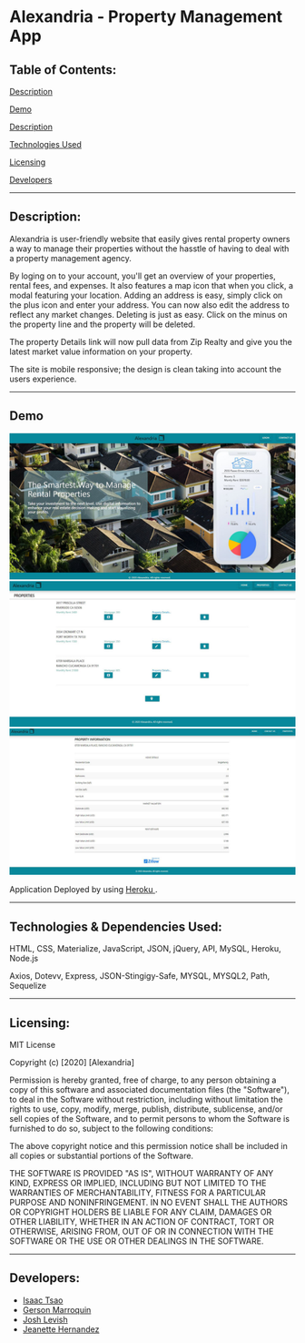 
# Alexandria - Property Management App



## Table of Contents:

[Description](#Descripion)

[Demo](#Demo)

[Description](#Description)

[Technologies Used](#Techologies)

[Licensing](#Licensing)

[Developers](#Developers)



---
## Description:

Alexandria is user-friendly website that easily gives rental property owners a way to manage their properties without the hasstle of having to deal with a property management agency. 

By loging on to your account, you'll get an overview of your properties, rental fees, and expenses. It also features a map icon that when you click, a modal featuring your location. Adding an address is easy, simply click on the plus icon and enter your address. You can now also edit the address to reflect any market changes. 
Deleting is just as easy. Click on the minus on the property line and the property will be deleted. 

The property Details link will now pull data from Zip Realty and give you the latest market value information on your property.

The site is mobile responsive; the design is clean taking into account the users experience. 

--- 

## Demo 

![Screenshot](./public/images/demoImages/LandingPage.JPG)
![Properties](./public/images/demoImages/Properties.JPG)
![PropertyDetails](./public/images/demoImages/ProDetails.JPG)



Application Deployed by using <a href="https://mysterious-river-09583.herokuapp.com/"> Heroku </a>.


---
## Technologies & Dependencies Used:

HTML, CSS, Materialize, JavaScript, JSON, jQuery, API, MySQL, Heroku, Node.js

Axios, Dotevv, Express, JSON-Stingigy-Safe, MYSQL, MYSQL2, Path, Sequelize

---


## Licensing:

MIT License

Copyright (c) [2020] [Alexandria]

Permission is hereby granted, free of charge, to any person obtaining a copy of this software and associated documentation files (the "Software"), to deal in the Software without restriction, including without limitation the rights to use, copy, modify, merge, publish, distribute, sublicense, and/or sell copies of the Software, and to permit persons to whom the Software is furnished to do so, subject to the following conditions:

The above copyright notice and this permission notice shall be included in all copies or substantial portions of the Software.

THE SOFTWARE IS PROVIDED "AS IS", WITHOUT WARRANTY OF ANY KIND, EXPRESS OR IMPLIED, INCLUDING BUT NOT LIMITED TO THE WARRANTIES OF MERCHANTABILITY, FITNESS FOR A PARTICULAR PURPOSE AND NONINFRINGEMENT. IN NO EVENT SHALL THE AUTHORS OR COPYRIGHT HOLDERS BE LIABLE FOR ANY CLAIM, DAMAGES OR OTHER LIABILITY, WHETHER IN AN ACTION OF CONTRACT, TORT OR OTHERWISE, ARISING FROM, OUT OF OR IN CONNECTION WITH THE SOFTWARE OR THE USE OR OTHER DEALINGS IN THE SOFTWARE.


---


## Developers: 

* <a href="https://github.com/leetsao1"> Isaac Tsao </a>
* <a href="https://github.com/goisonberry"> Gerson Marroquin </a>
* <a href="https://github.com/jdlevish"> Josh Levish </a>
* <a href="https://github.com/jeanhern81">Jeanette Hernandez </a>

